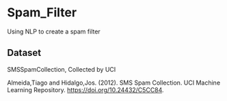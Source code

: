 # Spam_Filter

Using NLP to create a spam filter

## Dataset 
SMSSpamCollection, Collected by UCI

Almeida,Tiago and Hidalgo,Jos. (2012). SMS Spam Collection. UCI Machine Learning Repository. https://doi.org/10.24432/C5CC84.
